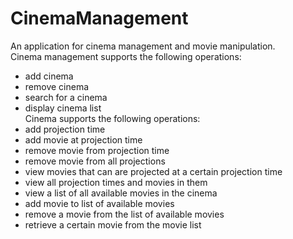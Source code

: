 # CinemaManagement
An application for cinema management and movie manipulation.   
Cinema management supports the following operations:  
- add cinema  
- remove cinema  
- search for a cinema  
- display cinema list  
Cinema supports the following operations:  
- add projection time  
- add movie at projection time  
- remove movie from projection time  
- remove movie from all projections  
- view movies that can are projected at a certain projection time  
- view all projection times and movies in them  
- view a list of all available movies in the cinema  
- add movie to list of available movies  
- remove a movie from the list of available movies  
- retrieve a certain movie from the movie list



